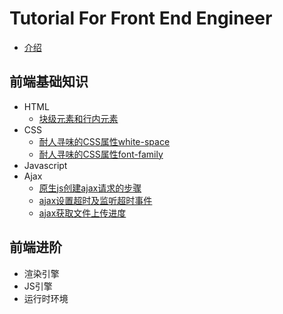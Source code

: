 # Tutorial For Front End Engineer

* [介绍](README.md)

## 前端基础知识

* HTML
  * [块级元素和行内元素](doc/块级元素和行内元素.md)
* CSS
  * [耐人寻味的CSS属性white-space](doc/耐人寻味的CSS属性white-space.md)
  * [耐人寻味的CSS属性font-family](doc/耐人寻味的CSS属性font-family.md)
* Javascript
* Ajax
  * [原生js创建ajax请求的步骤](doc/原生js创建ajax请求的步骤.md)
  * [ajax设置超时及监听超时事件](doc/ajax设置超时及监听事件.md)
  * [ajax获取文件上传进度](doc/ajax获取文件上传进度.md)


## 前端进阶
* 渲染引擎
* JS引擎
* 运行时环境